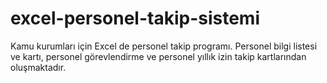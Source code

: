# excel-personel-takip-sistemi
Kamu kurumları için Excel de personel takip programı. Personel bilgi listesi ve kartı,  personel görevlendirme ve personel yıllık izin takip kartlarından oluşmaktadır.
